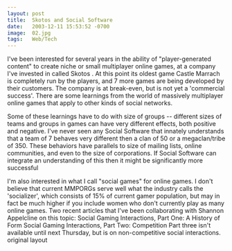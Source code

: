 ```yaml
---
layout: post
title:  Skotos and Social Software
date:   2003-12-11 15:53:52 -0700
image:  02.jpg
tags:   Web/Tech
---
```


I've been interested for several years in the ability of "player-generated content" to create niche or small multiplayer online games, at a company I've invested in called Skotos . At this point its oldest game Castle Marrach is completely run by the players, and 7 more games are being developed by their customers. The company is at break-even, but is not yet a 'commercial success'. There are some learnings from the world of massively multiplayer online games that apply to other kinds of social networks.

Some of these learnings have to do with size of groups -- different sizes of teams and groups in games can have very different effects, both positive and negative. I've never seen any Social Software that innately understands that a team of 7 behaves very different then a clan of 50 or a megaclan/tribe of 350. These behaviors have parallels to size of mailing lists, online communities, and even to the size of corporations. If Social Software can integrate an understanding of this then it might be significantly more successful

I'm also interested in what I call "social games" for online games. I don't believe that current MMPORGs serve well what the industry calls the 'socializer', which consists of 15% of current gamer population, but may in fact be much higher if you include women who don't currently play as many online games. Two recent articles that I've been collaborating with Shannon Appelcline on this topic:
Social Gaming Interactions, Part One: A History of Form
Social Gaming Interactions, Part Two: Competition
Part three isn't available until next Thursday, but is on non-competitive social interactions.
original layout